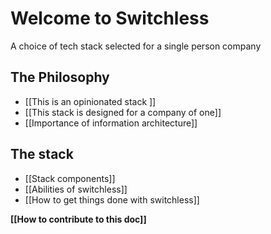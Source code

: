 # Welcome to Switchless
A choice of tech stack selected for a single person company


## The Philosophy
- [[This is an opinionated stack ]]
- [[This stack is designed for a company of one]]
- [[Importance of information architecture]]


## The stack
- [[Stack components]]
- [[Abilities of switchless]] 
- [[How to get things done with switchless]]



__[[How to contribute to this doc]]__

